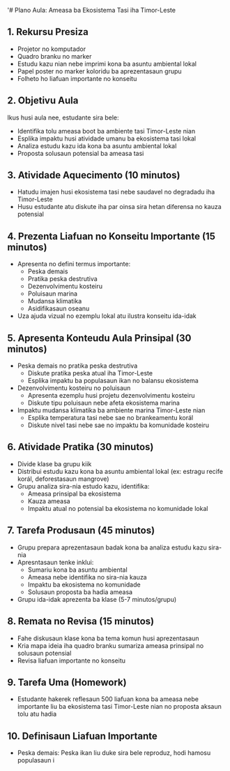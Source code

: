 '# Plano Aula: Ameasa ba Ekosistema Tasi iha Timor-Leste

## 1. Rekursu Presiza

- Projetor no komputador
- Quadro branku no marker
- Estudu kazu nian nebe imprimi kona ba asuntu ambiental lokal
- Papel poster no marker koloridu ba aprezentasaun grupu
- Folheto ho liafuan importante no konseitu

## 2. Objetivu Aula

Ikus husi aula nee, estudante sira bele:
- Identifika tolu ameasa boot ba ambiente tasi Timor-Leste nian
- Esplika impaktu husi atividade umanu ba ekosistema tasi lokal
- Analiza estudu kazu ida kona ba asuntu ambiental lokal
- Proposta solusaun potensial ba ameasa tasi

## 3. Atividade Aquecimento (10 minutos)

- Hatudu imajen husi ekosistema tasi nebe saudavel no degradadu iha Timor-Leste
- Husu estudante atu diskute iha par oinsa sira hetan diferensa no kauza potensial

## 4. Prezenta Liafuan no Konseitu Importante (15 minutos)

- Apresenta no defini termus importante:
  - Peska demais
  - Pratika peska destrutiva
  - Dezenvolvimentu kosteiru
  - Poluisaun marina
  - Mudansa klimatika
  - Asidifikasaun oseanu
- Uza ajuda vizual no ezemplu lokal atu ilustra konseitu ida-idak

## 5. Apresenta Konteudu Aula Prinsipal (30 minutos)

- Peska demais no pratika peska destrutiva
  - Diskute pratika peska atual iha Timor-Leste
  - Esplika impaktu ba populasaun ikan no balansu ekosistema
- Dezenvolvimentu kosteiru no poluisaun
  - Apresenta ezemplu husi projetu dezenvolvimentu kosteiru
  - Diskute tipu poluisaun nebe afeta ekosistema marina
- Impaktu mudansa klimatika ba ambiente marina Timor-Leste nian
  - Esplika temperatura tasi nebe sae no brankeamentu korál
  - Diskute nivel tasi nebe sae no impaktu ba komunidade kosteiru

## 6. Atividade Pratika (30 minutos)

- Divide klase ba grupu kiik
- Distribui estudu kazu kona ba asuntu ambiental lokal (ex: estragu recife korál, deforestasaun mangrove)
- Grupu analiza sira-nia estudo kazu, identifika:
  - Ameasa prinsipal ba ekosistema
  - Kauza ameasa
  - Impaktu atual no potensial ba ekosistema no komunidade lokal

## 7. Tarefa Produsaun (45 minutos)

- Grupu prepara aprezentasaun badak kona ba analiza estudu kazu sira-nia
- Apresntasaun tenke inklui:
  - Sumariu kona ba asuntu ambiental
  - Ameasa nebe identifika no sira-nia kauza
  - Impaktu ba ekosistema no komunidade
  - Solusaun proposta ba hadia ameasa
- Grupu ida-idak aprezenta ba klase (5-7 minutos/grupu)

## 8. Remata no Revisa (15 minutos)

- Fahe diskusaun klase kona ba tema komun husi aprezentasaun
- Kria mapa ideia iha quadro branku sumariza ameasa prinsipal no solusaun potensial
- Revisa liafuan importante no konseitu

## 9. Tarefa Uma (Homework)

- Estudante hakerek reflesaun 500 liafuan kona ba ameasa nebe importante liu ba ekosistema tasi Timor-Leste nian no proposta aksaun tolu atu hadia

## 10. Definisaun Liafuan Importante

- Peska demais: Peska ikan liu duke sira bele reproduz, hodi hamosu populasaun i
